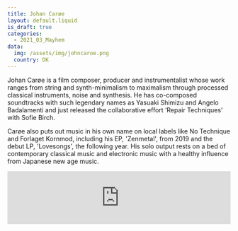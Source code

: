 ```yaml
---
title: Johan Carøe
layout: default.liquid
is_draft: true
categories:
  - 2021_03_Mayhem
data:
  img: /assets/img/johncaroe.png
  country: DK
---
```


Johan Carøe is a film composer, producer and instrumentalist whose work ranges from string and synth-minimalism to maximalism through processed classical instruments, noise and synthesis. He has co-composed soundtracks with such legendary names as Yasuaki Shimizu and Angelo Badalamenti and just released the collaborative effort ‘Repair Techniques’ with Sofie Birch.

Carøe also puts out music in his own name on local labels like No Technique and Forlaget Kornmod, including his EP, 'Zenmetal', from 2019 and the debut LP, 'Lovesongs', the following year. His solo output rests on a bed of contemporary classical music and electronic music with a healthy influence from Japanese new age music.

<iframe style="border: 0; width: 100%; height: 120px;" src="https://bandcamp.com/EmbeddedPlayer/album=4189815322/size=large/bgcol=ffffff/linkcol=0687f5/tracklist=false/artwork=small/transparent=true/" seamless><a href="https://johancare.bandcamp.com/album/lovesongs">Lovesongs by Johan Carøe</a></iframe>
